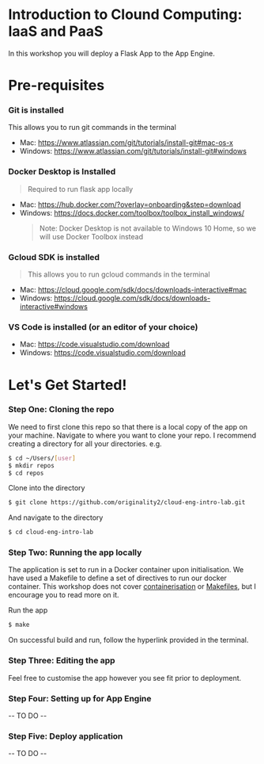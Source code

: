 # Introduction to Clound Computing: IaaS and PaaS

In this workshop you will deploy a Flask App to the App Engine.

# Pre-requisites 
### Git is installed
This allows you to run git commands in the terminal
- Mac: https://www.atlassian.com/git/tutorials/install-git#mac-os-x
- Windows: https://www.atlassian.com/git/tutorials/install-git#windows

### Docker Desktop is Installed
> Required to run flask app locally 
- Mac: https://hub.docker.com/?overlay=onboarding&step=download
- Windows: https://docs.docker.com/toolbox/toolbox_install_windows/
  > Note: Docker Desktop is not available to Windows 10 Home, so we will use Docker Toolbox instead
  
### Gcloud SDK is installed
> This allows you to run gcloud commands in the terminal
- Mac: https://cloud.google.com/sdk/docs/downloads-interactive#mac
- Windows: https://cloud.google.com/sdk/docs/downloads-interactive#windows

### VS Code is installed (or an editor of your choice)
- Mac: https://code.visualstudio.com/download
- Windows: https://code.visualstudio.com/download

# Let's Get Started!
### Step One: Cloning the repo
We need to first clone this repo so that there is a local copy of the app on your machine. 
Navigate to where you want to clone your repo. I recommend creating a directory for all your directories. e.g.
```sh
$ cd ~/Users/[user]
$ mkdir repos
$ cd repos
```
Clone into the directory
```sh
$ git clone https://github.com/originality2/cloud-eng-intro-lab.git
```
And navigate to the directory
```sh
$ cd cloud-eng-intro-lab
```

### Step Two: Running the app locally
The application is set to run in a Docker container upon initialisation. We have used a Makefile to define a set of directives to run our docker container. This workshop does not cover [containerisation] or [Makefiles], but I encourage you to read more on it.

Run the app
```sh
$ make
```

On successful build and run, follow the hyperlink provided in the terminal. 

### Step Three: Editing the app
Feel free to customise the app however you see fit prior to deployment.

### Step Four: Setting up for App Engine
-- TO DO --

### Step Five: Deploy application 
-- TO DO --

[containerisation]:<https://www.docker.com/resources/what-container>
[Makefiles]:<https://www.gnu.org/software/make/manual/html_node/Introduction.html>
